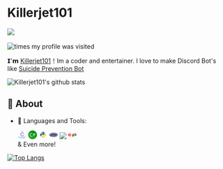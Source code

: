 # Killerjet101


<img src="https://user-images.githubusercontent.com/5679180/79618120-0daffb80-80be-11ea-819e-d2b0fa904d07.gif" width="27px"> 

![times my profile was visited](https://visitor-badge.laobi.icu/badge?page_id=Killerjet101)

𝗜'𝗺 [Killerjet101](https://github.com/BestLeaks)！Im a coder and entertainer. I love to make Discord Bot's like [Suicide Prevention Bot](https://spbot.ml/)


![Killerjet101's github stats](https://github-readme-stats.vercel.app/api?username=Killerjet101&show_icons=true&theme=radical)

## 🧐 About

- 🌱 Languages and Tools: 

    <div>
        <code><img height="20" src="https://raw.githubusercontent.com/github/explore/80688e429a7d4ef2fca1e82350fe8e3517d3494d/topics/c/c.png"></code>
        <code><img height="20" src="https://raw.githubusercontent.com/github/explore/80688e429a7d4ef2fca1e82350fe8e3517d3494d/topics/csharp/csharp.png"></code>
        <code><img height="20" src="https://raw.githubusercontent.com/github/explore/80688e429a7d4ef2fca1e82350fe8e3517d3494d/topics/python/python.png"></code>
        <code><img height="20" src="https://raw.githubusercontent.com/github/explore/80688e429a7d4ef2fca1e82350fe8e3517d3494d/topics/php/php.png"></code>
        <code><img height="20" src="https://cdn.svgporn.com/logos/visual-studio-code.svg"></code>
        <code><img height="20" src="https://raw.githubusercontent.com/github/explore/80688e429a7d4ef2fca1e82350fe8e3517d3494d/topics/git/git.png"></code>
    </div> & Even more!


[![Top Langs](https://github-readme-stats.vercel.app/api/top-langs/?username=BestLeaks&layout=compact)](https://github.com/Killerjet101/github-readme-stats)
